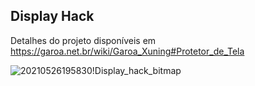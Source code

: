 <h2>Display Hack</h2>
<p>
  Detalhes do projeto disponíveis em <a href="https://garoa.net.br/wiki/Garoa_Xuning#Protetor_de_Tela">https://garoa.net.br/wiki/Garoa_Xuning#Protetor_de_Tela</a>
<p>

![20210526195830!Display_hack_bitmap](https://github.com/user-attachments/assets/f73738b7-3b63-49d6-a121-825e6f7409e5)
